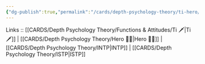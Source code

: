 ```yaml
---
{"dg-publish":true,"permalink":"/cards/depth-psychology-theory/ti-hero/","created":"2023-01-05T12:03:32.800+01:00","updated":"2023-02-26T16:48:19.714+01:00"}
---
```


Links :: [[CARDS/Depth Psychology Theory/Functions & Attitudes/Ti 🗡️\|Ti 🗡️]] | [[CARDS/Depth Psychology Theory/Hero 🦸‍♂️\|Hero 🦸‍♂️]] | [[CARDS/Depth Psychology Theory/INTP\|INTP]] | [[CARDS/Depth Psychology Theory/ISTP\|ISTP]]